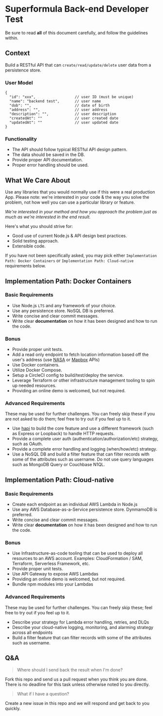 # Superformula Back-end Developer Test

Be sure to read **all** of this document carefully, and follow the guidelines within.

## Context

Build a RESTful API that can `create/read/update/delete` user data from a persistence store.

### User Model

```
{
  "id": "xxx",                  // user ID (must be unique)
  "name": "backend test",       // user name
  "dob": "",                    // date of birth
  "address": "",                // user address
  "description": "",            // user description
  "createdAt": ""               // user created date
  "updatedAt": ""               // user updated date
}
```

### Functionality

- The API should follow typical RESTful API design pattern.
- The data should be saved in the DB.
- Provide proper API documentation.
- Proper error handling should be used.

## What We Care About

Use any libraries that you would normally use if this were a real production App. Please note: we're interested in your code & the way you solve the problem, not how well you can use a particular library or feature.

_We're interested in your method and how you approach the problem just as much as we're interested in the end result._

Here's what you should strive for:

- Good use of current Node.js & API design best practices.
- Solid testing approach.
- Extensible code.

If you have not been specifically asked, you may pick either `Implementation Path: Docker Containers` or `Implementation Path: Cloud-native` requirements below.

## Implementation Path: Docker Containers

### Basic Requirements

  - Use Node.js `LTS` and any framework of your choice.
  - Use any persistence store. NoSQL DB is preferred.
  - Write concise and clear commit messages.
  - Write clear **documentation** on how it has been designed and how to run the code.

### Bonus

  - Provide proper unit tests.
  - Add a read only endpoint to fetch location information based off the user's address (use [NASA](https://api.nasa.gov/api.html) or [Mapbox](https://www.mapbox.com/api-documentation/) APIs)
  - Use Docker containers.
  - Utilize Docker Compose.
  - Setup a CircleCI config to build/test/deploy the service.
  - Leverage Terraform or other infrastructure management tooling to spin up needed resources.
  - Providing an online demo is welcomed, but not required.

### Advanced Requirements

These may be used for further challenges. You can freely skip these if you are not asked to do them; feel free to try out if you feel up to it.

- Use [hapi](https://hapijs.com/) to build the core feature and use a different framework (such as Express or Loopback) to handle HTTP requests.
- Provide a complete user auth (authentication/authorization/etc) strategy, such as OAuth.
- Provide a complete error handling and logging (when/how/etc) strategy.
- Use a NoSQL DB and build a filter feature that can filter records with some of the attributes such as username. Do not use query languages such as MongoDB Query or Couchbase N1QL.


## Implementation Path: Cloud-native

### Basic Requirements

  - Create each endpoint as an individual AWS Lambda in Node.js
  - Use any AWS Database-as-a-Service persistence store. DynmamoDB is preferred.
  - Write concise and clear commit messages.
  - Write clear **documentation** on how it has been designed and how to run the code.

### Bonus

  - Use Infrastructure-as-code tooling that can be used to deploy all resources to an AWS account. Examples: CloudFormation / SAM, Terraform, Serverless Framework, etc.
  - Provide proper unit tests.
  - Use API Gateway to expose AWS Lambdas
  - Providing an online demo is welcomed, but not required.
  - Bundle npm modules into your Lambdas

### Advanced Requirements

These may be used for further challenges. You can freely skip these; feel free to try out if you feel up to it.

  - Describe your strategy for Lambda error handling, retries, and DLQs
  - Describe your cloud-native logging, monitoring, and alarming strategy across all endpoints
  - Build a filter feature that can filter records with some of the attributes such as username.

## Q&A

> Where should I send back the result when I'm done?

Fork this repo and send us a pull request when you think you are done. There is no deadline for this task unless otherwise noted to you directly.

> What if I have a question?

Create a new issue in this repo and we will respond and get back to you quickly.
